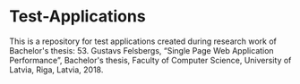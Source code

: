 # Test-Applications
This is a repository for test applications created during research work of Bachelor's thesis: 53.	Gustavs Felsbergs, “Single Page Web Application Performance”, Bachelor's thesis, Faculty of Computer Science, University of Latvia, Riga, Latvia, 2018.
